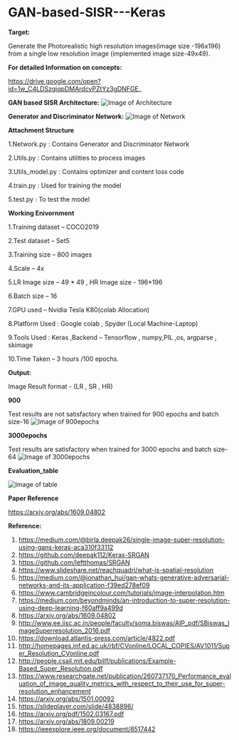 # GAN-based-SISR---Keras

**Target:**

Generate the Photorealistic high resolution images(image size -196x196) from a single low resolution image (implemented image size-49x49).

**For detailed Information on concepts:**

https://drive.google.com/open?id=1w_C4LDSzgiqpDMArdcvPZtYz3gDNFGE_


**GAN based SISR Architecture:**
![Image of Architecture](https://github.com/Gowti-AiboT/GAN-based-SISR-Keras/blob/master/Architecture_Images/architecture.jpg)

**Generator and Discriminator Network:**
![Image of Network](https://github.com/Gowti-AiboT/GAN-based-SISR-Keras/blob/master/Architecture_Images/network.jpg)

**Attachment Structure**

1.Network.py : Contains Generator and Discriminator Network

2.Utils.py   : Contains utilities to process images

3.Utils_model.py : Contains optimizer and content loss code

4.train.py   : Used for training the model

5.test.py    : To test the model


**Working Enivornment**

1.Training dataset – COCO2019

2.Test dataset – Set5

3.Training size – 800 images

4.Scale – 4x

5.LR Image size – 49 * 49 , HR Image size  - 196*196

6.Batch size – 16

7.GPU used – Nvidia Tesla K80(colab Allocation)

8.Platform Used : Google colab , Spyder (Local Machine-Laptop)

9.Tools Used : Keras ,Backend – Tensorflow , numpy,PIL ,os, argparse , skimage

10.Time Taken – 3 hours /100 epochs.

**Output:**

Image Result format - (LR , SR , HR)

**900**

Test results are not satisfactory when trained for 900 epochs and batch size-16
![Image of 900epochs](https://github.com/Gowti-AiboT/GAN-based-SISR-Keras/blob/master/900epochs.png)

**3000epochs**

Test results are satisfactory when trained for 3000 epochs and batch size-64
![Image of 3000epochs](https://github.com/Gowti-AiboT/GAN-based-SISR-Keras/blob/master/3000epochs.png)

**Evaluation_table**

![Image of table](https://github.com/Gowti-AiboT/GAN-based-SISR-Keras/blob/master/table.png)

**Paper Reference**

https://arxiv.org/abs/1609.04802

**Reference:**

1.	https://medium.com/@birla.deepak26/single-image-super-resolution-using-gans-keras-aca310f33112
2.	https://github.com/deepak112/Keras-SRGAN
3.	https://github.com/leftthomas/SRGAN
4.	https://www.slideshare.net/reachquadri/what-is-spatial-resolution
5.	https://medium.com/@jonathan_hui/gan-whats-generative-adversarial-networks-and-its-application-f39ed278ef09
6.	https://www.cambridgeincolour.com/tutorials/image-interpolation.htm
7.	https://medium.com/beyondminds/an-introduction-to-super-resolution-using-deep-learning-f60aff9a499d
8.	https://arxiv.org/abs/1609.04802
9.	http://www.ee.iisc.ac.in/people/faculty/soma.biswas/AIP_pdf/SBiswas_ImageSuperresolution_2016.pdf 
10.	https://download.atlantis-press.com/article/4822.pdf
11.	http://homepages.inf.ed.ac.uk/rbf/CVonline/LOCAL_COPIES/AV1011/Super_Resolution_CVonline.pdf
12.	http://people.csail.mit.edu/billf/publications/Example-Based_Super_Resolution.pdf
13.	https://www.researchgate.net/publication/260737170_Performance_evaluation_of_image_quality_metrics_with_respect_to_their_use_for_super-resolution_enhancement
14.	https://arxiv.org/abs/1501.00092
15.	https://slideplayer.com/slide/4838896/
16.	https://arxiv.org/pdf/1502.03167.pdf
17.	https://arxiv.org/abs/1809.00219
18.	https://ieeexplore.ieee.org/document/8517442









